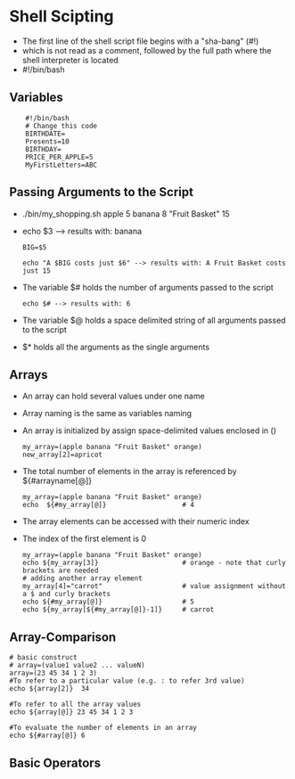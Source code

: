 # Shell Scipting

-	The first line of the shell script file begins with a "sha-bang" (#!) 
-	which is not read as a comment, followed by the full path where the shell interpreter is located
-	#!/bin/bash

##	Variables

		#!/bin/bash
		# Change this code
		BIRTHDATE=
		Presents=10
		BIRTHDAY=
		PRICE_PER_APPLE=5
		MyFirstLetters=ABC
		
##	Passing Arguments to the Script

-	./bin/my_shopping.sh apple 5 banana 8 "Fruit Basket" 15
-	echo $3 --> results with: banana

		BIG=$5

		echo "A $BIG costs just $6" --> results with: A Fruit Basket costs just 15

-	The variable $# holds the number of arguments passed to the script

		echo $# --> results with: 6

-	The variable $@ holds a space delimited string of all arguments passed to the script
-	$* holds all the arguments as the single arguments

##	Arrays

-	An array can hold several values under one name
-	Array naming is the same as variables naming
- 	An array is initialized by assign space-delimited values enclosed in ()


		my_array=(apple banana "Fruit Basket" orange)
		new_array[2]=apricot
		
-	The total number of elements in the array is referenced by ${#arrayname[@]}

		my_array=(apple banana "Fruit Basket" orange)
		echo  ${#my_array[@]}                   # 4	
		
-	The array elements can be accessed with their numeric index
- 	The index of the first element is 0

		my_array=(apple banana "Fruit Basket" orange)
		echo ${my_array[3]}                     # orange - note that curly brackets are needed
		# adding another array element
		my_array[4]="carrot"                    # value assignment without a $ and curly brackets
		echo ${#my_array[@]}                    # 5
		echo ${my_array[${#my_array[@]}-1]}     # carrot


##	Array-Comparison

	# basic construct
	# array=(value1 value2 ... valueN)
	array=(23 45 34 1 2 3)
	#To refer to a particular value (e.g. : to refer 3rd value)
	echo ${array[2]}  34

	#To refer to all the array values
	echo ${array[@]} 23 45 34 1 2 3

	#To evaluate the number of elements in an array
	echo ${#array[@]} 6
	

##	Basic Operators
	
			































		